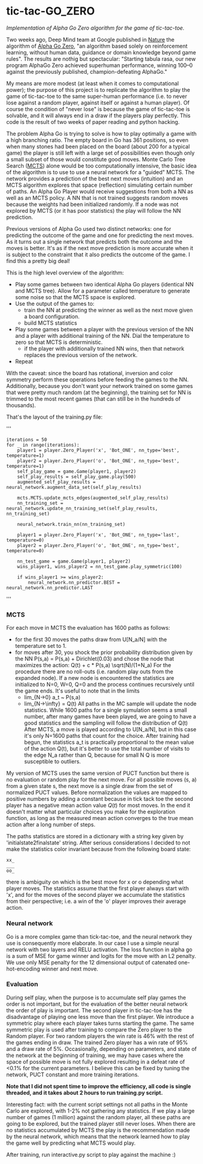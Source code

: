 # tic-tac-GO_ZERO
_Implementation of Alpha Go Zero algorithm for the game of tic-tac-toe._

Two weeks ago, Deep Mind team at Google published in [Nature](https://www.nature.com/articles/nature24270.epdf) the algorithm of [Alpha Go Zero](https://deepmind.com/blog/alphago-zero-learning-scratch), "an algorithm based solely on reinforcement learning, without human data, guidance or domain knowledge beyond game rules".  The results are nothig but spectacular: "Starting tabula rasa, our new program AlphaGo Zero achieved superhuman performance, winning 100–0 against the previously published, champion-defeating AlphaGo."

My means are more modest (at least when it comes to computational power); the purpose of this project is to replicate the algorithm to play the game of tic-tac-toe to the same super-human performance (i.e. to never lose against a random player, against itself or against a human player).  Of course the condition of "never lose" is because the game of tic-tac-toe is solvable, and it will always end in a draw if the players play perfectly.  This code is the result of two weeks of paper reading and python hacking.

The problem Alpha Go is trying to solve is how to play optimally a game with a high branching ratio.  The empty board in Go has 361 positions, so even when many stones had been placed on the board (about 200 for a typical game) the player is still left with a large set of possibilities even though only a small subset of those would constitute good moves.  Monte Carlo Tree Search ([MCTS](https://en.wikipedia.org/wiki/Monte_Carlo_tree_search)) alone would be too computationally intensive, the basic idea of the algorithm is to use to use a neural network for a "guided" MCTS.  The network provides a prediction of the best next moves (intuition) and an MCTS algorithm explores that space (reflection) simulating certain number of paths.  An Alpha Go Player would receive suggestions from both a NN as well as an MCTS policy.  A NN that is not trained suggests random moves because the weights had been initialized randomly.  If a node was not explored by MCTS (or it has poor statistics) the play will follow the NN prediction.

Previous versions of Alpha Go used two distinct networks: one for predicting the outcome of the game and one for predicting the next moves.  As it turns out a single network that predicts both the outcome and the moves is better.  It's as if the next move prediction is more accurate when it is subject to the constraint that it also predicts the outcome of the game.  I find this a pretty big deal!

This is the high level overview of the algorithm:
* Play some games between two identical Alpha Go players (identical NN and MCTS tree).  Allow for a parameter called temperature to generate some noise so that the MCTS space is explored.
* Use the output of the games to:
    * train the NN at predicting the winner as well as the next move given a board configuration.
    * build MCTS statistics
* Play some games between a player with the previous version of the NN and a player with additional training of the NN.  Dial the temperature to zero so that MCTS is deterministic.
    * if the player with additionally trained NN wins, then that network replaces the previous version of the network.
* Repeat

With the caveat: since the board has rotational, inversion and color symmetry perform these operations before feeding the games to the NN.  Additionally, because you don't want your network trained on some games that were pretty much random (at the beginning), the training set for NN is trimmed to the most recent games (that can still be in the hundreds of thousands).

That's the layout of the training.py file:

'''

    iterations = 50
    for _ in range(iterations):
        player1 = player.Zero_Player('x', 'Bot_ONE', nn_type='best', temperature=1)
        player2 = player.Zero_Player('o', 'Bot_ONE', nn_type='best', temperature=1)
        self_play_game = game.Game(player1, player2)
        self_play_results = self_play_game.play(500)
        augmented_self_play_results = neural_network.augment_data_set(self_play_results)

        mcts.MCTS.update_mcts_edges(augmented_self_play_results)
        nn_training_set = neural_network.update_nn_training_set(self_play_results, nn_training_set)

        neural_network.train_nn(nn_training_set)

        player1 = player.Zero_Player('x', 'Bot_ONE', nn_type='last', temperature=0)
        player2 = player.Zero_Player('o', 'Bot_ONE', nn_type='best', temperature=0)

        nn_test_game = game.Game(player1, player2)
        wins_player1, wins_player2 = nn_test_game.play_symmetric(100)

        if wins_player1 >= wins_player2:
            neural_network.nn_predictor.BEST = neural_network.nn_predictor.LAST
'''

### MCTS

For each move in MCTS the evaluation has 1600 paths as follows:
* for the first 30 moves the paths draw from U[N_a/N] with the temperature set to 1.
* for moves after 30, you shock the prior probability distribution given by the NN
P(s,a) = P(s,a) + Dirichlet(0.03) and chose the node that maximizes the action: Q(t) + c * P(s,a) \sqrt(N)/(1+N_a)
For the procedure there are no roll-outs (i.e. random play outs from the expanded node).  If a new node is encountered the statistics are initialized to N=0, W=0, Q=0 and the process continues recursively until the game ends.  It's useful to note that in the limits
    * lim_{N->0} a_t ~ P(s,a)
    * lim_{N->\infty} = Q(t)
All paths in the MC sample will update the node statistics.  While 1600 paths for a single symulation seems a small number, after many games have been played, we are going to have a good statistics and the sampling will follow the distribution of Q(t)
After MCTS, a move is played according to U[N_a/N], but in this case it's only N=1600 paths that count for the choice.  After training had begun, the statistics a_t is practically proportional to the mean value of the action Q(t), but it's better to use the total number of visits to the edge N_a rather than Q, because for small N Q is more susceptible to outliers.
  
My version of MCTS uses the same version of PUCT function but there is no evaluation or random play for the next move.  For all possible moves (s, a) from a given state s, the next move is a single draw from the set of normalized PUCT values.  Before normalization the values are mapped to positive numbers by adding a constant because in tick tack toe the second player has a negative mean action value $Q(t)$ for most moves.  In the end it doesn't matter what particular choices you make for the exploration function, as long as the measured mean action converges to the true mean action after a long number of steps.
 
The paths statistics are stored in a dictionary with a string key given by 'initialstate2finalstate' string.  After serious considerations I decided to not make the statistics color invariant because from the following board state:
 
    xx_
    ___  
    oo_
 
there is ambiguity on which is the best move for x or o depending what player moves.  The statistics assume that the first player always start with 'x', and for the moves of the second player we accumulate the statistics from their perspective; i.e. a win of the 'o' player improves their average action.
 
### Neural network
 
Go is a more complex game than tick-tac-toe, and the neural network they use is consequently more elaborate.  In our case I use a simple neural network with two layers and RELU activation.  The loss function in alpha go is a sum of MSE for game winner and logits for the move with an L2 penalty.  We use only MSE penalty for the 12 dimensional output of catenated one-hot-encoding winner and next move.
 
 
### Evaluation
During self play, when the purpose is to accumulate self play games the order is not important, but for the evaluation of the better neural network the order of play is important.  The second player in tic-tac-toe has the disadvantage of playing one less move than the first player.  We introduce a symmetric play where each player takes turns starting the game.  The same symmetric play is used after training to compare the Zero player to the Random player.  For two random players the win rate is 46% with the rest of the games ending in draw.  The trained Zero player has a win rate of 95% and a draw rate of 5%.  Occasionally, depending on parameters, and state of the network at the beginning of training, we may have cases where the space of possible move is not fully explored resulting in a defeat rate of <0.1% for the current parameters.  I believe this can be fixed by tuning the network, PUCT constant and more training iterations.
 
**Note that I did not spent time to improve the efficiency, all code is single threaded, and it takes about 2 hours to run training.py script.**

Interesting fact: with the current script settings not all paths in the Monte Carlo are explored, with 1-2% not gathering any statistics.  If we play a large number of games (1 million) against the random player, all these paths are going to be explored, but the trained player still never loses.  When there are no statistics accumulated by MCTS the play is the recommendation made by the neural network, which means that the network learned how to play the game well by predicting what MCTS would play.
 
 
After training, run interactive.py script to play against the machine :)




